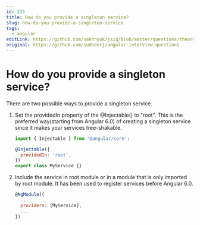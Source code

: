```yaml
---
id: 235
title: How do you provide a singleton service?
slug: how-do-you-provide-a-singleton-service
tags:
  - angular
editLink: https://github.com/sakhnyuk/jsiq/blob/master/questions/theory/angular/235.md
original: https://github.com/sudheerj/angular-interview-questions
---
```


# How do you provide a singleton service?

There are two possible ways to provide a singleton service.

1. Set the providedIn property of the @Injectable() to "root". This is the preferred way(starting from Angular 6.0) of creating a singleton service since it makes your services tree-shakable.

   ```js
   import { Injectable } from '@angular/core';

   @Injectable({
     providedIn: 'root',
   })
   export class MyService {}
   ```

2. Include the service in root module or in a module that is only imported by root module. It has been used to register services before Angular 6.0.

   ```js
   @NgModule({
     ...
     providers: [MyService],
     ...
   })
   ```